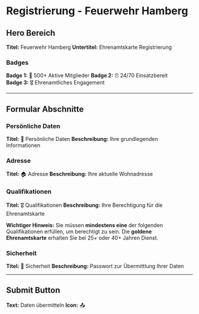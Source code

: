 # Registrierung - Feuerwehr Hamberg

## Hero Bereich

**Titel:** Feuerwehr Hamberg
**Untertitel:** Ehrenamtskarte Registrierung

### Badges

**Badge 1:** 👥 500+ Aktive Mitglieder
**Badge 2:** ⏰ 24/70 Einsatzbereit  
**Badge 3:** 🎖️ Ehrenamtliches Engagement

---

## Formular Abschnitte

### Persönliche Daten

**Titel:** 👤 Persönliche Daten
**Beschreibung:** Ihre grundlegenden Informationen

### Adresse

**Titel:** 🏠 Adresse
**Beschreibung:** Ihre aktuelle Wohnadresse

### Qualifikationen

**Titel:** 🎖️ Qualifikationen
**Beschreibung:** Ihre Berechtigung für die Ehrenamtskarte

**Wichtiger Hinweis:** Sie müssen **mindestens eine** der folgenden Qualifikationen erfüllen, um berechtigt zu sein. Die **goldene Ehrenamtskarte** erhalten Sie bei 25+ oder 40+ Jahren Dienst.

### Sicherheit

**Titel:** 🔐 Sicherheit
**Beschreibung:** Passwort zur Übermittlung Ihrer Daten

---

## Submit Button

**Text:** Daten übermitteln
**Icon:** 📤
